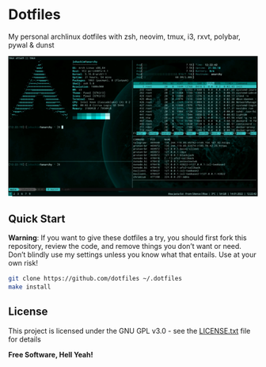 Dotfiles
===

My personal archlinux dotfiles with zsh, neovim, tmux, i3, rxvt, polybar, pywal & dunst

[![screenshot](https://raw.githubusercontent.com/johackim/dotfiles/master/screenshot.png)](https://raw.githubusercontent.com/johackim/dotfiles/master/screenshot.png)

## Quick Start

**Warning**: If you want to give these dotfiles a try, you should first fork this repository, review the code, and remove things you don’t want or need. Don’t blindly use my settings unless you know what that entails. Use at your own risk!

```bash
git clone https://github.com/dotfiles ~/.dotfiles
make install
```

## License

This project is licensed under the GNU GPL v3.0 - see the [LICENSE.txt](LICENSE.txt) file for details

**Free Software, Hell Yeah!**
